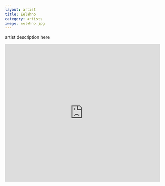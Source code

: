 ```yaml
---
layout: artist
title: Eelahno
category: artists
image: eelahno.jpg
---
```

<p>artist description here</p>
<iframe width="100%" height="450" scrolling="no" frameborder="no" src="https://w.soundcloud.com/player/?url=https%3A//api.soundcloud.com/users/36529506&amp;color=999999&amp;auto_play=false&amp;hide_related=true&amp;show_artwork=false"></iframe>
